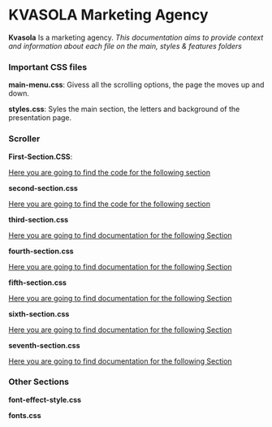 # KVASOLA Marketing Agency


**Kvasola** Is a marketing agency. _This documentation aims to provide context and
information about each file on the main, styles & features folders_


### Important CSS files


**main-menu.css**: Givess all the scrolling options, the page the moves up and down.

**styles.css**: Syles the main section, the letters and background of the presentation page.


### Scroller

**First-Section.CSS**: 

[Here you are going to find the code for the following section](md-docs/about-us.png)

**second-section.css**

[Here you are going to find the code for the following section](md-docs/markets.png)

**third-section.css**

[Here you are going to find documentation for the following Section](md-docs/services.png)

**fourth-section.css**

[Here you are going to find documentation for the following Section](md-docs/the-team.png)


**fifth-section.css**

[Here you are going to find documentation for the following Section](md-docs/scroller.png)


**sixth-section.css**

[Here you are going to find documentation for the following Section](md-docs/clients.png)


**seventh-section.css**

[Here you are going to find documentation for the following Section](md-docs/footer.png)


### Other Sections

**font-effect-style.css**

**fonts.css**

